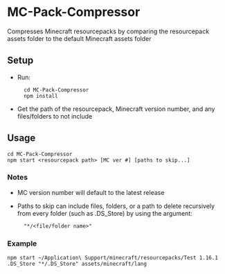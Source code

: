 # MC-Pack-Compressor

Compresses Minecraft resourcepacks by comparing the resourcepack assets folder to the default Minecraft assets folder

## Setup

- Run:
        
        cd MC-Pack-Compressor
        npm install

- Get the path of the resourcepack, Minecraft version number, and any files/folders to not include

## Usage

    cd MC-Pack-Compressor
    npm start <resourcepack path> [MC ver #] [paths to skip...]

### Notes

- MC version number will default to the latest release
- Paths to skip can include files, folders, or a path to delete recursively from every folder (such as .DS_Store) by using the argument:

        "*/<file/folder name>"
        
### Example

    npm start ~/Application\ Support/minecraft/resourcepacks/Test 1.16.1 .DS_Store "*/.DS_Store" assets/minecraft/lang
